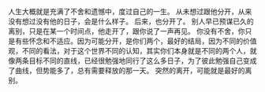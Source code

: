 人生大概就是充满了不舍和遗憾中，度过自己的一生。
从未想过跟他分开，从来没有想过没有他的日子，会是什么样子。
后来，也分开了。
别人早已预谋已久的离别，只是在某一个时间点，他走开了，跟你说了一声再见。
你没有不舍，你只是有些怀念和不适应。因为可能分开，是你们两个，最好的结局，因为不同的价值观，不同的看法，对于这个世界不同的认知，其实你们本身就是不同的两个人，就像两条目标不同的直线，已经很勉强地同行了这么多日子，为了彼此勉强自己变成了曲线，但势能多了，总有需要释放的那一天。
突然的离开，可能就是最好的离别。